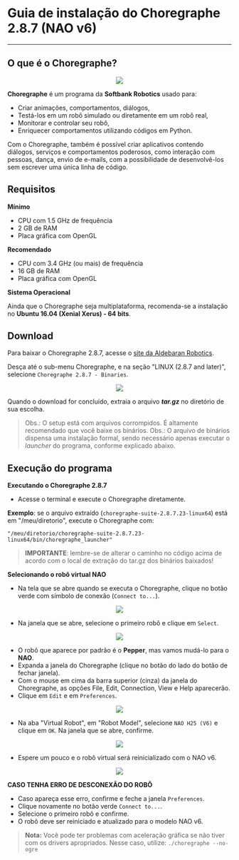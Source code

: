 # Guia de instalação do Choregraphe 2.8.7 (NAO v6)
---

## O que é o Choregraphe?

<div align=center>
<img src='../../overrides/assets/icons/choregraphe.png'/>
</div>

**Choregraphe** é um programa da **Softbank Robotics** usado para:

- Criar animações, comportamentos, diálogos,
- Testá-los em um robô simulado ou diretamente em um robô real,
- Monitorar e controlar seu robô,
- Enriquecer comportamentos utilizando códigos em Python.

Com o Choregraphe, também é possível criar aplicativos contendo diálogos, serviços e comportamentos poderosos, como interação com pessoas, dança, envio de e-mails, com a possibilidade de desenvolvê-los sem escrever uma única linha de código.

## Requisitos

**Mínimo**

- CPU com 1.5 GHz de frequência
- 2 GB de RAM
- Placa gráfica com OpenGL

**Recomendado**

- CPU com 3.4 GHz (ou mais) de frequência
- 16 GB de RAM
- Placa gráfica com OpenGL

**Sistema Operacional**

Ainda que o Choregraphe seja multiplataforma, recomenda-se a instalação no **Ubuntu 16.04 (Xenial Xerus) - 64 bits**.

## Download

Para baixar o Choregraphe 2.8.7, acesse o [site da Aldebaran Robotics](https://www.aldebaran.com/en/support/nao-6/downloads-softwares).

Desça até o sub-menu Choregraphe, e na seção "LINUX (2.8.7 and later)", selecione `Choregraphe 2.8.7 - Binaries`.

<div align=center>
<img src='../../overrides/assets/images/choregraphe_v6-1.jpg'/>
</div>

Quando o download for concluído, extraia o arquivo _**tar.gz**_ no diretório de sua escolha.

> Obs.: O setup está com arquivos corrompidos. É altamente recomendado que você baixe os binários.
> Obs.: O arquivo de binários dispensa uma instalação formal, sendo necessário apenas executar o _launcher_ do programa, conforme explicado abaixo.

## Execução do programa

**Executando o Choregraphe 2.8.7** 

- Acesse o terminal e execute o Choregraphe diretamente.

**Exemplo**: se o arquivo extraído (`choregraphe-suite-2.8.7.23-linux64`) está em "/meu/diretorio", execute o Choregraphe com:

```
"/meu/diretorio/choregraphe-suite-2.8.7.23-linux64/bin/choregraphe_launcher"
```

> **IMPORTANTE**: lembre-se de alterar o caminho no código acima de acordo com o local de extração do tar.gz dos binários baixados!

**Selecionando o robô virtual NAO**

- Na tela que se abre quando se executa o Choregraphe, clique no botão verde com símbolo  de conexão (`Connect to...`).

<div align=center>
<img src='../../overrides/assets/images/choregraphe_v6-2.jpg'/>
</div>

- Na janela que se abre, selecione o primeiro robô e clique em `Select`.

<div align=center>
<img src='../../overrides/assets/images/choregraphe_v6-3.jpg'/>
</div>

- O robô que aparece por padrão é o **Pepper**, mas vamos mudá-lo para o **NAO**.
- Expanda a janela do Choregraphe (clique no botão do lado do botão de fechar janela).
- Com o mouse em cima da barra superior (cinza) da janela do Choregraphe, as opções File, Edit, Connection, View e Help aparecerão.
- Clique em `Edit` e em `Preferences`.

<div align=center>
<img src='../../overrides/assets/images/choregraphe_v6-4.jpg'/>
</div>

- Na aba "Virtual Robot", em "Robot Model", selecione `NAO H25 (V6)` e clique em `OK`. Na janela que se abre, confirme.

<div align=center>
<img src='../../overrides/assets/images/choregraphe_v6-5.jpg'/>
</div>

- Espere um pouco e o robô virtual será reinicializado com o NAO v6.

<div align=center>
<img src='../../overrides/assets/images/choregraphe_v6-6.jpg'/>
</div>


**CASO TENHA ERRO DE DESCONEXÃO DO ROBÔ** 

- Caso apareça esse erro, confirme e feche a janela `Preferences`.
- Clique novamente no botão verde `Connect to...`.
- Selecione o primeiro robô e confirme.
- O robô deve ser reiniciado e atualizado para o modelo NAO v6.

> **Nota:**
> Você pode ter problemas com aceleração gráfica se não tiver com os drivers apropriados. Nesse caso, utilize:
> ```./choregraphe --no-ogre```

